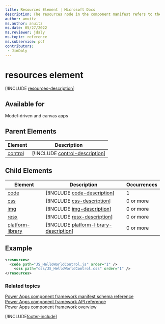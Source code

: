 ```yaml
---
title: Resources Element | Microsoft Docs
description: The resources node in the component manifest refers to the resource files that component requires to implement it's visualization.
author: anuitz
ms.author: anuitz
ms.date: 05/27/2022
ms.reviewer: jdaly
ms.topic: reference
ms.subservice: pcf
contributors:
 - JimDaly
---
```


# resources element

[!INCLUDE [resources-description](includes/resources-description.md)]

## Available for

Model-driven and canvas apps

## Parent Elements

|Element|Description|
|--|--|
|[control](control.md)|[!INCLUDE [control-description](includes/control-description.md)]|

## Child Elements

|Element|Description|Occurrences|
|--|--|--|
|[code](code.md)|[!INCLUDE [code-description](includes/code-description.md)]|1|
|[css](css.md)|[!INCLUDE [css-description](includes/css-description.md)]|0 or more|
|[img](img.md)|[!INCLUDE [img-description](includes/img-description.md)]|0 or more|
|[resx](resx.md)|[!INCLUDE [resx-description](includes/resx-description.md)]|0 or more|
|[platform-library](platform-library.md)|[!INCLUDE [platform-library-description](includes/platform-library-description.md)]|0 or more|


## Example

```xml
<resources>
  <code path="JS_HelloWorldControl.js" order="1" />
    <css path="css/JS_HelloWorldControl.css" order="1" />
</resources>
```

### Related topics

[Power Apps component framework manifest schema reference](index.md)<br/>
[Power Apps component framework API reference](../reference/index.md)<br/>
[Power Apps component framework overview](../overview.md)

[!INCLUDE[footer-include](../../../includes/footer-banner.md)]
